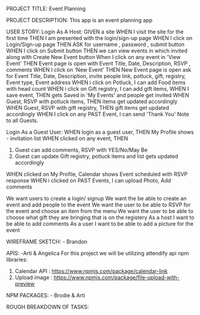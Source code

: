 PROJECT TITLE: Event Planning 

PROJECT DESCRIPTION:
This app is an event planning app 

USER STORY:
Login As A Host: 
GIVEN a site
WHEN I visit the site for the first time
THEN I am presented with the login/sign-up page 
WHEN I click on Login/Sign-up page
THEN ASK for username , password , submit button
WHEN I click on Submit button
THEN we can view events in which invited along with Create New Event button
When I click on any event in 'View Event'
THEN Event page is open with Event Title, Date, Description, RSVP , comments
WHEN I click on 'New Event'
THEN New Event page is open ask for Event Title, Date, Description, invite people link, potluck, gift, registry, Event type, Event address
WHEN i click on Potluck,
I can add Food items with head count 
WHEN i click on Gift registry,
I can add gift items,
WHEN I save event, 
THEN gets Saved in 'My Events' and people get invited
WHEN Guest, RSVP with potluck items,
THEN items get updated accordingly
WHEN Guest, RSVP with gift registry,
THEN gift items get updated accordingly
WHEN I click on any PAST Event,
I can send 'Thank You' Note to all Guests.

Login As a Guest User: 
WHEN login as a guest user, 
THEN My Profile shows - invitation list 
WHEN clicked on any event, 
THEN
1. Guest can add comments, RSVP with YES/No/May Be
2. Guest can update Gift registry, potluck items and list gets updated accordingly

WHEN clicked on My Profile, 
Calendar shows Event scheduled with RSVP response
WHEN i clicked on PAST Events, 
I can upload Photo, Add comments








We want users to create a login/ signup 
We want the be able to create an event and add people to the event
We want the user to be able to RSVP for the event and choose an item from the menu
We want the user to be able to choose what gift they are bringing that is on the registery
As a host I want to be able to add comments
As a user I want to be able to add a picture for the event

WIREFRAME SKETCH: - Brandon

APIS: -Arti & Angelica
For this project we will be utilizing attendify api
npm libraries: 
1. Calendar API : https://www.npmjs.com/package/calendar-link
2. Upload image : https://www.npmjs.com/package/file-upload-with-preview


NPM PACKAGES: - Brodie & Arti


ROUGH BREAKDOWN OF TASKS: